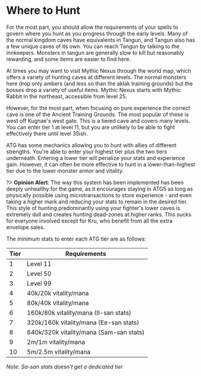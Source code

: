 # Where to Hunt

For the most part, you should allow the requirements of your spells to govern where you hunt as you progress through the early levels.
Many of the normal kingdom caves have equivalents in Tangun, and Tangun also has a few unique caves of its own. You can reach Tangun by talking to the innkeepers. Monsters in tangun are generally slow to kill but reasonably rewarding, and some items are easier to find here.

At times you may want to visit Mythic Nexus through the world map, which offers a variety of hunting caves at different levels. The normal monsters here drop only ambers (and less so than the aklak training grounds) but the bosses drop a variety of useful items. Mythic Nexus starts with Mythic Rabbit in the northeast, accessible from level 25.

However, for the most part, when focusing on pure experience the correct cave is one of the Ancient Training Grounds. The most popular of these is west off Kugnae's west gate. This is a tiered cave and covers many levels. You can enter tier 1 at level 11, but you are unlikely to be able to fight effectively there until level 35ish.

ATG has some mechanics allowing you to hunt with allies of different strengths. You're able to enter your highest tier plus the two tiers underneath. Entering a lower tier will penalize your stats and experience gain. However, it can often be more effective to hunt in a lower-than-highest tier due to the lower monster armor and vitality.

?> **Opinion Alert**: The way this system has been implemented has been deeply unhealthy for the game, as it encourages staying in ATG5 as long as physically possible using microtransactions to store experience - and even taking a higher mark and reducing your stats to remain in the desired tier. This style of hunting predominantly using your fighter's lower caves is extremely dull and creates hunting dead-zones at higher ranks. This sucks for everyone involved except for Kru, who benefit from all the extra envelope sales.

The minimum stats to enter each ATG tier are as follows:

| Tier | Requirements                            |
| ---- | --------------------------------------- |
| 1    | Level 11                                |
| 2    | Level 50                                |
| 3    | Level 99                                |
| 4    | 40k/20k vitality/mana                   |
| 5    | 80k/40k vitality/mana                   |
| 6    | 160k/80k vitality/mana (Il-san stats)   |
| 7    | 320k/160k vitality/mana (Ee-san stats)  |
| 8    | 640k/320k vitality/mana (Sam-san stats) |
| 9    | 2m/1m vitality/mana                     |
| 10   | 5m/2.5m vitality/mana                   |

_Note: Sa-san stats doesn't get a dedicated tier_
